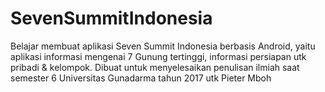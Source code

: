 # SevenSummitIndonesia
Belajar membuat aplikasi Seven Summit Indonesia berbasis Android, yaitu aplikasi informasi mengenai 7 Gunung tertinggi, 
informasi persiapan utk pribadi &amp; kelompok. 
Dibuat untuk menyelesaikan penulisan ilmiah saat semester 6 Universitas Gunadarma tahun 2017 utk Pieter Mboh

